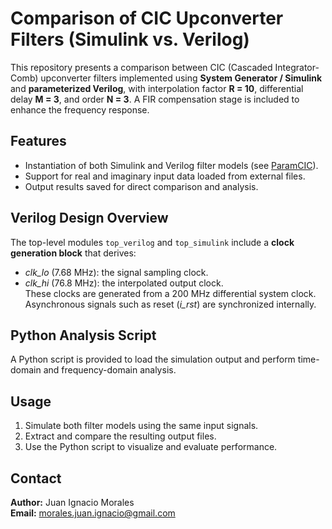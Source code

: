# Comparison of CIC Upconverter Filters (Simulink vs. Verilog)

This repository presents a comparison between CIC (Cascaded Integrator-Comb) upconverter filters implemented using **System Generator / Simulink** and **parameterized Verilog**, with interpolation factor **R = 10**, differential delay **M = 3**, and order **N = 3**. A FIR compensation stage is included to enhance the frequency response.

## Features

- Instantiation of both Simulink and Verilog filter models (see [ParamCIC](https://github.com/N4ch0M/ParamCIC)).
- Support for real and imaginary input data loaded from external files.
- Output results saved for direct comparison and analysis.

## Verilog Design Overview

The top-level modules `top_verilog` and `top_simulink` include a **clock generation block** that derives:
- *clk_lo* (7.68 MHz): the signal sampling clock.
- *clk_hi* (76.8 MHz): the interpolated output clock.  
These clocks are generated from a 200 MHz differential system clock. Asynchronous signals such as reset (*i_rst*) are synchronized internally.

## Python Analysis Script

A Python script is provided to load the simulation output and perform time-domain and frequency-domain analysis.

## Usage

1. Simulate both filter models using the same input signals.
2. Extract and compare the resulting output files.
3. Use the Python script to visualize and evaluate performance.

## Contact

**Author:** Juan Ignacio Morales  
**Email:** morales.juan.ignacio@gmail.com
